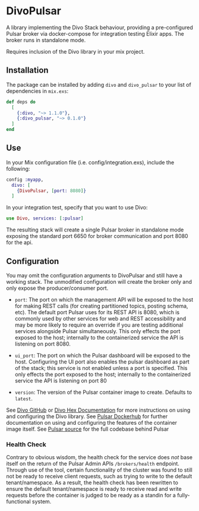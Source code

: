 # DivoPulsar

A library implementing the Divo Stack behaviour, providing a pre-configured Pulsar broker via docker-compose for integration testing Elixir apps. The broker runs in standalone mode.

Requires inclusion of the Divo library in your mix project.

## Installation

The package can be installed by adding `divo` and `divo_pulsar` to your list of dependencies in `mix.exs`:

```elixir
def deps do
  [
    {:divo, "~> 1.1.0"},
    {:divo_pulsar, "~> 0.1.0"}
  ]
end
```

## Use
In your Mix configuration file (i.e. config/integration.exs), include the following:

```elixir
config :myapp,
  divo: [
    {DivoPulsar, [port: 8080]}
  ]
```

In your integration test, specify that you want to use Divo:
```elixir
use Divo, services: [:pulsar]
```

The resulting stack will create a single Pulsar broker in standalone mode exposing the standard port 6650 for broker communication and port 8080 for the api.

## Configuration
You may omit the configuration arguments to DivoPulsar and still have a working stack. The unmodified configuration will create the broker only and only expose the producer/consumer port.

* `port`: The port on which the management API will be exposed to the host for making REST calls (for creating partitioned topics, posting schema, etc). The default port Pulsar uses for its REST API is 8080, which is commonly used by other services for web and REST accessibility and may be more likely to require an override if you are testing additional services alongside Pulsar simultaneously. This only effects the port exposed to the host; internally to the containerized service the API is listening on port 8080.

* `ui_port`: The port on which the Pulsar dashboard will be exposed to the host. Configuring the UI port also enables the pulsar dashboard as part of the stack; this service is not enabled unless a port is specified. This only effects the port exposed to the host; internally to the containerized service the API is listening on port 80

* `version`: The version of the Pulsar container image to create. Defaults to `latest`.

See [Divo GitHub](https://github.com/smartcitiesdata/divo) or [Divo Hex Documentation](https://hexdocs.pm/divo) for more instructions on using and configuring the Divo library.
See [Pulsar Dockerhub](https://hub.docker.com/r/apachepulsar/pulsar) for further documentation
on using and configuring the features of the container image itself.
See [Pulsar source](https://pulsar.apache.org/) for the full codebase behind Pulsar

### Health Check
Contrary to obvious wisdom, the health check for the service does _not_ base itself on the return of the Pulsar Admin APIs
`/brokers/health` endpoint. Through use of the tool, certain functionality of the cluster was found to still not be ready to
receive client requests, such as trying to write to the default tenant/namespace. As a result, the health check has been rewritten
to ensure the default tenant/namespace is ready to receive read and write requests before the container is judged to be ready
as a standin for a fully-functional system.

